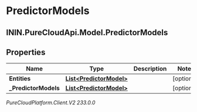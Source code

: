 # PredictorModels

## ININ.PureCloudApi.Model.PredictorModels

## Properties

|Name | Type | Description | Notes|
|------------ | ------------- | ------------- | -------------|
| **Entities** | [**List&lt;PredictorModel&gt;**](PredictorModel) |  | [optional] |
| **_PredictorModels** | [**List&lt;PredictorModel&gt;**](PredictorModel) |  | [optional] |



_PureCloudPlatform.Client.V2 233.0.0_

